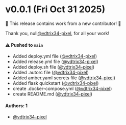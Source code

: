 # v0.0.1 (Fri Oct 31 2025)

:tada: This release contains work from a new contributor! :tada:

Thank you, null[@vdtrix34-pixel](https://github.com/vdtrix34-pixel), for all your work!

#### ⚠️ Pushed to `main`

- Added deploy.yml file ([@vdtrix34-pixel](https://github.com/vdtrix34-pixel))
- Added release.yml file ([@vdtrix34-pixel](https://github.com/vdtrix34-pixel))
- Added deploy.sh file ([@vdtrix34-pixel](https://github.com/vdtrix34-pixel))
- Added .autorc file ([@vdtrix34-pixel](https://github.com/vdtrix34-pixel))
- Added amber.yaml secrets file ([@vdtrix34-pixel](https://github.com/vdtrix34-pixel))
- Added flask quickstart ([@vdtrix34-pixel](https://github.com/vdtrix34-pixel))
- create .docker-compose.yml ([@vdtrix34-pixel](https://github.com/vdtrix34-pixel))
- create README.md ([@vdtrix34-pixel](https://github.com/vdtrix34-pixel))

#### Authors: 1

- [@vdtrix34-pixel](https://github.com/vdtrix34-pixel)
